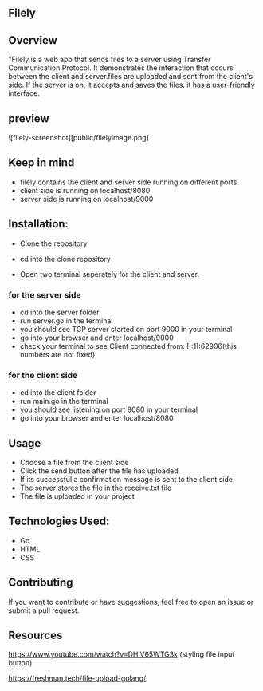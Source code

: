 

## Filely

## Overview
"Filely is a web app that sends files to a server using Transfer Communication Protocol. It demonstrates  the interaction that occurs between the  client and server.files are uploaded and sent from the client's side. If the server is on, it accepts and saves the files. it has  a user-friendly interface.

## preview

![filely-screenshot][public/filelyimage.png]




## Keep in mind
- filely contains the client and server side running on different ports
- client side is running on localhost/8080
- server side is running on localhost/9000


## Installation:
- Clone the repository


- cd into the clone repository

- Open two terminal seperately for the client and server.

### for the server side
- cd into the server folder 
- run server.go in the terminal
-  you should see TCP server started on port 9000 in your terminal
- go into your browser and enter localhost/9000
- check your terminal to see Client connected from: [::1]:62906(this numbers are not fixed)

### for the client side
- cd into the client folder 
- run main.go in the terminal
-  you should see listening on port 8080 in your terminal
- go into your browser and enter localhost/8080



## Usage
- Choose a file from the client side
- Click the send button after the file has uploaded
- If its successful a confirmation message is sent to the client side
- The server stores the file in the receive.txt file
- The file is uploaded in your project 

## Technologies Used:
- Go
- HTML
- CSS


 ## Contributing

 If you want to contribute or have suggestions, feel free to open an issue or submit a pull request.


 ## Resources

  https://www.youtube.com/watch?v=DHlV65WTG3k (styling file input button)
  
  https://freshman.tech/file-upload-golang/ 

